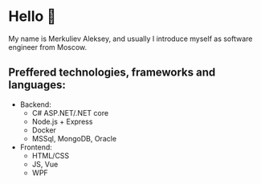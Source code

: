 # Hello 👋 

My name is Merkuliev Aleksey, and usually I introduce myself as software engineer from Moscow.

## Preffered technologies, frameworks and languages:
 
 - Backend:
   - C# ASP.NET/.NET core
   - Node.js + Express
   - Docker
   - MSSql, MongoDB, Oracle
 - Frontend:
   - HTML/CSS
   - JS, Vue
   - WPF
